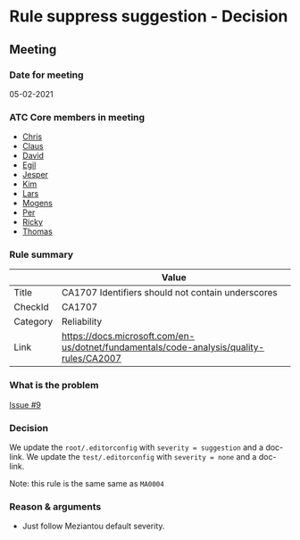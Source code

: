 # Rule suppress suggestion - Decision

## Meeting

### Date for meeting

05-02-2021

### ATC Core members in meeting

* [Chris](https://github.com/orgs/atc-net/people/christianhelle)
* [Claus](https://github.com/orgs/atc-net/people/cjakobsen)
* [David](https://github.com/orgs/atc-net/people/davidkallesen)
* [Egil](https://github.com/orgs/atc-net/people/egil)
* [Jesper](https://github.com/orgs/atc-net/people/jhoejgaard)
* [Kim](https://github.com/orgs/atc-net/people/kimlundjohansen)
* [Lars](https://github.com/orgs/atc-net/people/LarsSkovslund)
* [Mogens](https://github.com/orgs/atc-net/people/MogensFogh)
* [Per](https://github.com/orgs/atc-net/people/perkops)
* [Ricky](https://github.com/orgs/atc-net/people/rickykaare)
* [Thomas](https://github.com/orgs/atc-net/people/TomMalow)

### Rule summary

|             | Value |
| ----------- |------------------------------------------------|
| Title       | CA1707 Identifiers should not contain underscores |
| CheckId     | CA1707 |
| Category    | Reliability |
| Link        | https://docs.microsoft.com/en-us/dotnet/fundamentals/code-analysis/quality-rules/CA2007 |

### What is the problem

[Issue #9](https://github.com/atc-net/atc-coding-rules/issues/9)

### Decision

We update the `root/.editorconfig` with `severity = suggestion` and a doc-link.
We update the `test/.editorconfig` with `severity = none` and a doc-link.

Note: this rule is the same same as `MA0004`

### Reason & arguments

* Just follow Meziantou default severity.
